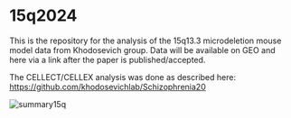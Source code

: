 # 15q2024

This is the repository for the analysis of the 15q13.3 microdeletion mouse model data from Khodosevich group.
Data will be available on GEO and here via a link after the paper is published/accepted. 


The CELLECT/CELLEX analysis was done as described here: https://github.com/khodosevichlab/Schizophrenia20


![summary15q](https://github.com/user-attachments/assets/57ee33d1-ddc3-4aec-9112-3404298beb51)
